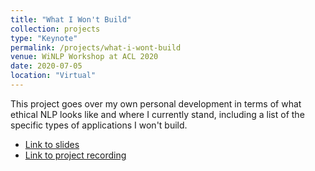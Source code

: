 ```yaml
---
title: "What I Won't Build"
collection: projects
type: "Keynote"
permalink: /projects/what-i-wont-build
venue: WiNLP Workshop at ACL 2020
date: 2020-07-05
location: "Virtual"
---
```


This project goes over my own personal development in terms of what ethical NLP looks like and where I currently stand, including a list of the specific types of applications I won't build.

* [Link to slides](http://www.rctatman.com/files/Tatman_2020_WiNLP_Keynote.pdf)
* [Link to project recording](https://slideslive.com/38929585/what-i-wont-build)
